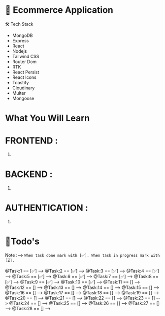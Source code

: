 # 🚀 Ecommerce Application

🛠 Tech Stack
- MongoDB
- Express
- React
- Nodejs
- Tailwind CSS
- Router Dom
- RTK
- React Persist
- React Icons
- Toastify
- Cloudinary
- Multer
- Mongoose

# What You Will Learn 

# FRONTEND : 
1) 

# BACKEND : 
1) 

# AUTHENTICATION : 
1) 

# 📌Todo's
Note :--> `When task done mark with [✅]. When task in progress mark with [⌛].`

@Task:1 == [✅] --> 
@Task:2 == [✅] --> 
@Task:3 == [✅] --> 
@Task:4 == [✅] --> 
@Task:5 == [✅] --> 
@Task:6 == [✅] --> 
@Task:7 == [✅] --> 
@Task:8 == [✅] --> 
@Task:9 == [✅] --> 
@Task:10 == [✅] --> 
@Task:11 == [] --> 
@Task:12 == [] --> 
@Task:13 == [] --> 
@Task:14 == [] --> 
@Task:15 == [] --> 
@Task:16 == [] --> 
@Task:17 == [] --> 
@Task:18 == [] --> 
@Task:19 == [] --> 
@Task:20 == [] --> 
@Task:21 == [] --> 
@Task:22 == [] --> 
@Task:23 == [] --> 
@Task:24 == [] --> 
@Task:25 == [] --> 
@Task:26 == [] --> 
@Task:27 == [] --> 
@Task:28 == [] --> 